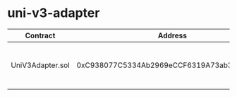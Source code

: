 # uni-v3-adapter

| Contract | Address | Networks |
| --- | --- | --- |
| UniV3Adapter.sol | 0xC938077C5334Ab2969eCCF6319A73ab363bA448e |[mainnet](https://etherscan.io/address/0xC938077C5334Ab2969eCCF6319A73ab363bA448e#code), [goerli](https://goerli.etherscan.io/address/0xC938077C5334Ab2969eCCF6319A73ab363bA448e#code), [rinkeby](https://rinkeby.etherscan.io/address/0xC938077C5334Ab2969eCCF6319A73ab363bA448e#code), [ropsten](https://ropsten.etherscan.io/address/0xC938077C5334Ab2969eCCF6319A73ab363bA448e#code), [kovan](https://kovan.etherscan.io/address/0xC938077C5334Ab2969eCCF6319A73ab363bA448e#code) |

